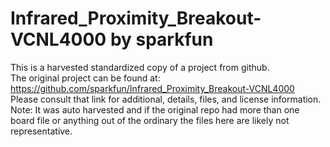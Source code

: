 
# Infrared_Proximity_Breakout-VCNL4000 by sparkfun  
This is a harvested standardized copy of a project from github.  
The original project can be found at:  
https://github.com/sparkfun/Infrared_Proximity_Breakout-VCNL4000  
Please consult that link for additional, details, files, and license information.  
Note: It was auto harvested and if the original repo had more than one board file or anything out of the ordinary the files here are likely not representative.  
    